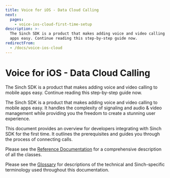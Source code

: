 ```yaml
---
title: Voice for iOS - Data Cloud Calling
next:
  pages:
    - voice-ios-cloud-first-time-setup
description: >-
  The Sinch SDK is a product that makes adding voice and video calling to mobile
  apps easy. Continue reading this step-by-step guide now.
redirectFrom:
  - /docs/voice-ios-cloud
---
```


# Voice for iOS - Data Cloud Calling

The Sinch SDK is a product that makes adding voice and video calling to mobile apps easy. Continue reading this step-by-step guide now.

The Sinch SDK is a product that makes adding voice and video calling to mobile apps easy. It handles the complexity of signaling and audio & video management while providing you the freedom to create a stunning user experience.

This document provides an overview for developers integrating with Sinch SDK for the first time. It outlines the prerequisites and guides you through the process of connecting calls.

Please see the [Reference Documentation](voice-ios-cloud/reference/html) for a comprehensive description of all the classes.

Please see the [Glossary](./glossary.md) for descriptions of the technical and Sinch-specific terminology used throughout this documentation.
